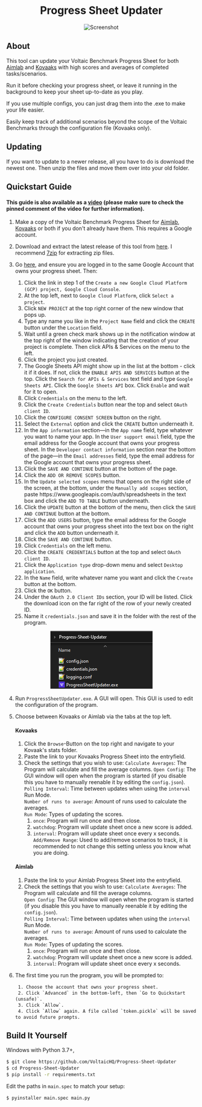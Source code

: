 <h1 align="center">Progress Sheet Updater</h1>
<p align="center">
    <img width="300" alt="Screenshot" src="readmeimages/screenshot.gif">
</p>

## About

This tool can update your Voltaic Benchmark Progress Sheet for both [Aimlab](https://docs.google.com/spreadsheets/d/11PMV6ACarUZKk16oSumx-3rZHGihOc89l-nrpcZ9qfM) and [Kovaaks](https://docs.google.com/spreadsheets/d/1qUzF2KHcfs_FgsaDFRfGsLgHhoC1Md5bzMOUbsYzSjg) with high scores and averages of completed tasks/scenarios.

Run it before checking your progress sheet, or leave it running in the background to keep your sheet up-to-date as you play.

If you use multiple configs, you can just drag them into the .exe to make your life easier.

Easily keep track of additional scenarios beyond the scope of the Voltaic Benchmarks through the configuration file (Kovaaks only).

## Updating

If you want to update to a newer release, all you have to do is download the newest one. Then unzip the files and move them over into your old folder.  

## Quickstart Guide

####    This guide is also available as a [video](https://www.youtube.com/watch?v=awBoG9Jy8CY) (please make sure to check the pinned comment of the video for further information).

1. Make a copy of the Voltaic Benchmark Progress Sheet for [Aimlab](https://docs.google.com/spreadsheets/d/11PMV6ACarUZKk16oSumx-3rZHGihOc89l-nrpcZ9qfM), [Kovaaks](https://docs.google.com/spreadsheets/d/1qUzF2KHcfs_FgsaDFRfGsLgHhoC1Md5bzMOUbsYzSjg) or both if you don't already have them. This requires a Google account.

2. Download and extract the latest release of this tool from [here](https://github.com/VoltaicHQ/Progress-Sheet-Updater/releases). I recommend [7zip](https://www.7-zip.org/) for extracting zip files.

3. Go [here](https://developers.google.com/workspace/guides/create-project), and ensure you are logged in to the same Google Account that owns your progress sheet. Then:  

    1. Click the link in step 1 of the `Create a new Google Cloud Platform (GCP) project, Google Cloud Console`.  
    2. At the top left, next to `Google Cloud Platform`, click `Select a project`.
    3. Click `NEW PROJECT` at the top right corner of the new window that pops up.
    4. Type any name you like in the `Project Name` field and click the `CREATE` button under the `Location` field.
    5. Wait until a green check mark shows up in the notification window at the top right of the window indicating that the creation of your project is complete. Then click APIs & Services on the menu to the left.
    6. Click the project you just created.
    7. The Google Sheets API might show up in the list at the bottom - click it if it does. If not, click the `ENABLE APIS AND SERVICES` button at the top. Click the `Search for APIs & Services` text field and type `Google Sheets API`. Click the `Google Sheets API` box. Click `Enable` and wait for it to open.
    8. Click `Credentials` on the menu to the left.
    9. Click the `Create Credentials` button near the top and select `OAuth client ID`.
    10. Click the `CONFIGURE CONSENT SCREEN` button on the right.
    11. Select the `External` option and click the `CREATE` button underneath it.
    12. In the `App information` section—in the `App name` field, type whatever you want to name your app. In the `User support email` field, type the email address for the Google account that owns your progress sheet. In the `Developer contact information` section near the bottom of the page—in the `Email addresses` field, type the email address for the Google account that owns your progress sheet.
    13. Click the `SAVE AND CONTINUE` button at the bottom of the page.
    14. Click the `ADD OR REMOVE SCOPES` button.
    15. In the `Update selected scopes` menu that opens on the right side of the screen, at the bottom, under the `Manually add scopes` section, paste ht<span>tps://ww</span>w.googleapis.com/auth/spreadsheets in the text box and click the `ADD TO TABLE` button underneath.
    16. Click the `UPDATE` button at the bottom of the menu, then click the `SAVE AND CONTINUE` button at the bottom.
    17. Click the `ADD USERS` button, type the email address for the Google account that owns your progress sheet into the text box on the right and click the `ADD` button underneath it.
    18. Click the `SAVE AND CONTINUE` button.
    19. Click `Credentials` on the left menu.
    20. Click the `CREATE CREDENTIALS` button at the top and select `OAuth client ID`.
    21. Click the `Application type` drop-down menu and select `Desktop application`.
    22. In the `Name` field, write whatever name you want and click the `Create` button at the bottom.
    23. Click the `OK` button.
    24. Under the `OAuth 2.0 Client IDs` section, your ID will be listed. Click the download icon on the far right of the row of your newly created ID.
    25. Name it `credentials.json` and save it in the folder with the rest of the program.
    
<p align="center">
    <img alt="Folder contents before oauth" src="readmeimages/folder_contents_before_auth.png">
</p>

4. Run `ProgressSheetUpdater.exe`. A GUI will open. This GUI is used to edit the configuration of the program.

5. Choose between Kovaaks or Aimlab via the tabs at the top left.
    #### Kovaaks
    1. Click the `Browse`-Button on the top right and navigate to your Kovaak's stats folder.  
    2. Paste the link to your Kovaaks Progress Sheet into the entryfield.  
    3. Check the settings that you wish to use:
        `Calculate Averages`: The Program will calculate and fill the average columns. 
        `Open Config`: The GUI window will open when the program is started (if you disable this you have to manually reenable it by editing the `config.json`).  
        `Polling Interval`: Time between updates when using the `interval` Run Mode.  
        `Number of runs to average`: Amount of runs used to calculate the averages.  
        `Run Mode`: Types of updating the scores.  
         1. `once`: Program will run once and then close.  
         2. `watchdog`: Program will update sheet once a new score is added.  
         3. `interval`: Program will update sheet once every x seconds.  
        `Add/Remove Range`: Used to add/remove scenarios to track, it is recommended to not change this setting unless you know what you are doing.  
    
    #### Aimlab
    1. Paste the link to your Aimlab Progress Sheet into the entryfield.
    2. Check the settings that you wish to use:
        `Calculate Averages`: The Program will calculate and fill the average columns.  
        `Open Config`: The GUI window will open when the program is started (if you disable this you have to manually reenable it by editing the `config.json`).  
        `Polling Interval`: Time between updates when using the `interval` Run Mode.  
        `Number of runs to average`: Amount of runs used to calculate the averages.  
        `Run Mode`: Types of updating the scores.  
         1. `once`: Program will run once and then close.  
         2. `watchdog`: Program will update sheet once a new score is added.  
         3. `interval`: Program will update sheet once every x seconds.  
6. The first time you run the program, you will be prompted to:

        1. Choose the account that owns your progress sheet.
        2. Click `Advanced` in the bottom-left, then `Go to Quickstart (unsafe)`.
        3. Click `Allow`.
        4. Click `Allow` again. A file called `token.pickle` will be saved to avoid future prompts.
        
## Build It Yourself

Windows with Python 3.7+,

```bash
$ git clone https://github.com/VoltaicHQ/Progress-Sheet-Updater
$ cd Progress-Sheet-Updater
$ pip install -r requirements.txt
```

Edit the paths in `main.spec` to match your setup:

```bash
$ pyinstaller main.spec main.py
```
